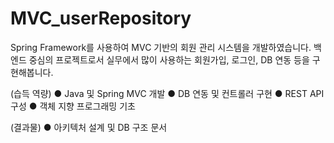 # MVC_userRepository

Spring Framework를 사용하여 MVC 기반의 회원 관리 시스템을 개발하였습니다.
백엔드 중심의 프로젝트로서 실무에서 많이 사용하는 회원가입, 로그인, DB 연동 등을 구현해봅니다.


(습득 역량)
● Java 및 Spring MVC 개발
● DB 연동 및 컨트롤러 구현
● REST API 구성
● 객체 지향 프로그래밍 기초


(결과물)
● 아키텍처 설계 및 DB 구조 문서
